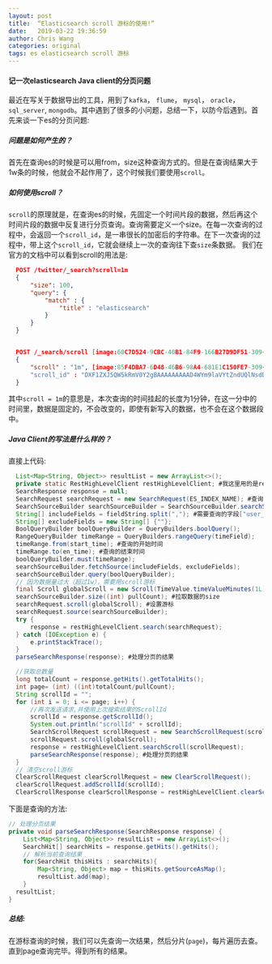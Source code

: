 ```yaml
---
layout: post
title:  “Elasticsearch scroll 游标的使用!”
date:   2019-03-22 19:36:59
author: Chris Wang
categories: original
tags: es elasticsearch scroll 游标 
---
```


#### 记一次elasticsearch Java client的分页问题
最近在写关于数据导出的工具，用到了`kafka`， `flume`， `mysql`， `oracle`， `sql_server`, `mongodb`。其中遇到了很多的小问题，总结一下，以防今后遇到。首先来谈一下es的分页问题:

##### 问题是如何产生的？

首先在查询es的时候是可以用from，size这种查询方式的。但是在查询结果大于1w条的时候，他就会不起作用了，这个时候我们要使用`scroll`。

##### 如何使用scroll？

`scroll`的原理就是，在查询es的时候，先固定一个时间片段的数据，然后再这个时间片段的数据中反复进行分页查询。查询需要定义一个size。在每一次查询的过程中，会返回一个`scroll_id`，是一串很长的加密后的字符串。在下一次查询的过程中，带上这个`scroll_id`，它就会继续上一次的查询往下查`size`条数据。
我们在官方的文档中可以看到scroll的用法是:

``````json
  POST /twitter/_search?scroll=1m
  {
      "size": 100,
      "query": {
          "match" : {
              "title" : "elasticsearch"
          }
      }
  }


  POST /_search/scroll [image:60C7D524-9CBC-40B1-84F9-166B27D9DF51-309-00008DA230D90CB7/1.png]
  {
      "scroll" : "1m", [image:85F4DBA7-6D48-46B6-98A4-681E1C150FE7-309-00008DA230A98BE4/2.png]
      "scroll_id" : "DXF1ZXJ5QW5kRmV0Y2gBAAAAAAAAAD4WYm9laVYtZndUQlNsdDcwakFMNjU1QQ==" [image:F7277840-004F-4F16-91DD-62F5D6BFF7D7-309-00008DA230591EE5/3.png]
  }
``````

其中`scroll = 1m`的意思是，本次查询的时间挂起的长度为1分钟，在这一分中的时间里，数据是固定的，不会改变的，即使有新写入的数据，也不会在这个数据段中。

##### Java Client的写法是什么样的？

直接上代码:
``````java
  List<Map<String, Object>> resultList = new ArrayList<>();
  private static RestHighLevelClient restHighLevelClient; #我这里用的是restClient,网上有很多用的client,prepare...()都可以。
  SearchResponse response = null;
  SearchRequest searchRequest = new SearchRequest(ES_INDEX_NAME); #查询的索引名称
  SearchSourceBuilder searchSourceBuilder = SearchSourceBuilder.searchSource();
  String[] includeFields = fieldString.split(","); #需要查询的字段["user_id", "user_name", "create_at"......]
  String[] excludeFields = new String[] {""};
  BoolQueryBuilder boolQueryBuilder = QueryBuilders.boolQuery();
  RangeQueryBuilder timeRange = QueryBuilders.rangeQuery(timeField);
  timeRange.from(start_time); #查询的开始时间
  timeRange.to(en_time); #查询的结束时间
  boolQueryBuilder.must(timeRange);
  searchSourceBuilder.fetchSource(includeFields, excludeFields);
  searchSourceBuilder.query(boolQueryBuilder);
  // 因为数据量过大（超过1w），需要用scroll游标
  final Scroll globalScroll = new Scroll(TimeValue.timeValueMinutes(1L));
  searchSourceBuilder.size((int) pullCount); #拉取数据的size
  searchRequest.scroll(globalScroll); #设置游标
  searchRequest.source(searchSourceBuilder);
  try {
      response = restHighLevelClient.search(searchRequest);
  } catch (IOException e) {
      e.printStackTrace();
  }
  parseSearchResponse(response); #处理分页的结果

  //获取总数量
  long totalCount = response.getHits().getTotalHits();
  int page= (int) ((int)totalCount/pullCount);
  String scrollId = "";
  for (int i = 0; i <= page; i++) {
      //再次发送请求,并使用上次搜索结果的ScrollId
      scrollId = response.getScrollId();
      System.out.println("scrollId" + scrollId);
      SearchScrollRequest scrollRequest = new SearchScrollRequest(scrollId);
      scrollRequest.scroll(globalScroll);
      response = restHighLevelClient.searchScroll(scrollRequest);
      parseSearchResponse(response); #处理分页的结果
  }
  // 清空scroll游标
  ClearScrollRequest clearScrollRequest = new ClearScrollRequest();
  clearScrollRequest.addScrollId(scrollId);
  ClearScrollResponse clearScrollResponse = restHighLevelClient.clearScroll(clearScrollRequest);
``````

下面是查询的方法:

``````java
// 处理分页结果
private void parseSearchResponse(SearchResponse response) {
    List<Map<String, Object>> resultList = new ArrayList<>();
    SearchHit[] searchHits = response.getHits().getHits();
    // 解析当前查询结果
    for(SearchHit thisHits : searchHits){
        Map<String, Object> map = thisHits.getSourceAsMap();
        resultList.add(map);
    }
  resultList;
}

``````

##### 总结:

 在游标查询的时候，我们可以先查询一次结果，然后分片(`page`)，每片遍历去查。直到page查询完毕。得到所有的结果。